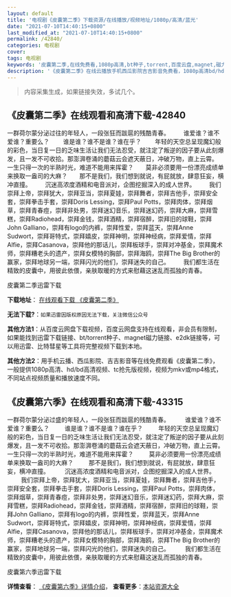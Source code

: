 ```yaml
---
layout: default
title: '电视剧《皮囊第二季》下载资源/在线播放/视频地址/1080p/高清/蓝光'
date: "2021-07-10T14:40:15+0800"
last_modified_at: "2021-07-10T14:40:15+0800"
permalink: /42840/
categories: 电视剧
cover:
tags: 电视剧
keywords: '皮囊第二季,在线免费看,1080p高清,bt种子,torrent,百度云盘,magnet,磁力链,迅雷下载资源'
description: '《皮囊第二季》在线云播放手机西瓜影院吉吉影音免费看，1080p高清bd/hd未删减完整版和tc抢先枪版，mkv/mp4格式，附带bt/torrent种子、magnet/磁力链、百度云盘、网盘资源迅雷下载链接'
---
```


>内容采集生成，如果链接失效，多试几个。


## 《皮囊第二季》在线观看和高清下载-42840

一群荷尔蒙分泌过往的年轻人，一段张狂而跋扈的残酷青春。&nbsp;　　谁爱谁？谁不爱谁？重要么？&nbsp;　　谁是谁？谁不是谁？谁在乎？&nbsp;　　年轻的天空总呈现魔幻般的彩色，当日复一日的乏味生活让我们无法忍受，就注定了叛逆的因子要从此刻爆发，且一发不可收拾。那澎湃卷涌的蘑菇云会遮天蔽日，冲破万物，直上云霄。&nbsp;　　一生只得一次的半熟时光，难道不能用来挥霍？　　莫非必须要用一份漂亮成绩单来换取一盎司的大麻？　　那不是我们，我们想到就说，有屁就放，肆意狂妄，横冲直撞。&nbsp;　　沉迷高浓度酒精和电音派对，企图挖掘深入的成人世界。&nbsp;　　我们崇拜上帝，崇拜犹大，崇拜亚当，崇拜夏娃，崇拜舞者，崇拜吉他手，崇拜安全套，崇拜拳击手套，崇拜Doris Lessing，崇拜Paul Potts，崇拜肉体，崇拜烟草，崇拜青春痘，崇拜非处男，崇拜迷幻音乐，崇拜迷幻药，崇拜大麻，崇拜雪糕，崇拜Radiohead，崇拜金钱，崇拜酒精，崇拜宿醉，崇拜旧的球鞋，崇拜John Galliano，崇拜有logo的内裤，崇拜性爱，崇拜蓝天，崇拜Anne Sudwort，崇拜哥特式，崇拜嬉皮，崇拜神明，崇拜神经病，崇拜爱情，崇拜Alfie，崇拜Casanova，崇拜他的那话儿，崇拜板球手，崇拜对冲基金，崇拜魔术师，崇拜糟老头的遗产，崇拜女模特的胸部，崇拜海鸥，崇拜The Big Brother的赢家，崇拜地球另一端，崇拜闪光的他们，崇拜迷失的自己。&nbsp;　　我们都生活在精致的皮囊中，用彼此依偎，亲肤取暖的方式来慰藉这迷乱而孤独的青春。&nbsp;


皮囊第二季迅雷下载

**下载地址**： [在线观看下载 《皮囊第二季》](https://www.993dy.com//vod-detail-id-9187.html) 


**无法下载?**：`如果迅雷因版权原因无法下载，关注微信公众号 `

**其他方法1**：从百度云网盘下载视频，百度云网盘支持在线观看，非会员有限制，如果能找到迅雷下载链接、bt/torrent种子、magnet磁力链接、e2dk链接等，可以用迅雷、比特彗星等工具将完整视频下载到本地。

**其他方法2**：用手机云播、西瓜影院、吉吉影音等在线免费观看《皮囊第二季》，一般提供1080p高清、hd/bd高清视频、tc抢先版视频，视频为mkv或mp4格式，不同站点视频质量和播放速度不同。


## 《皮囊第六季》在线观看和高清下载-43315

一群荷尔蒙分泌过盛的年轻人，一段张狂而跋扈的残酷青春。 　　 谁爱谁？谁不爱谁？重要么？ 　　 谁是谁？谁不是谁？谁在乎？ 　　 年轻的天空总呈现魔幻般的彩色，当日复一日的乏味生活让我们无法忍受，就注定了叛逆的因子要从此刻爆发，且一发不可收拾。那澎湃卷涌的蘑菇云会遮天蔽日，冲破万物，直上云霄。　 一生只得一次的半熟时光，难道不能用来挥霍？ 　　 莫非必须要用一份漂亮成绩单来换取一盎司的大麻？ 　　 那不是我们，我们想到就说，有屁就放，肆意狂妄，横冲直撞。 　　 沉迷高浓度酒精和电音派对，企图挖掘深入的成人世界。 　　 我们崇拜上帝，崇拜犹大，崇拜亚当，崇拜夏娃，崇拜舞者，崇拜吉他手，崇拜安全套，崇拜拳击手套，崇拜Doris Lessing，崇拜Paul Potts，崇拜肉体，崇拜烟草，崇拜青春痘，崇拜非处男，崇拜迷幻音乐，崇拜迷幻药，崇拜大麻，崇拜雪糕，崇拜Radiohead，崇拜金钱，崇拜酒精，崇拜宿醉，崇拜旧的球鞋，崇拜John Galliano，崇拜有logo的内裤，崇拜性爱，崇拜蓝天，崇拜Anne Sudwort，崇拜哥特式，崇拜嬉皮，崇拜神明，崇拜神经病，崇拜爱情，崇拜Alfie，崇拜Casanova，崇拜他的那话儿，崇拜板球手，崇拜对冲基金，崇拜魔术师，崇拜糟老头的遗产，崇拜女模特的胸部，崇拜海鸥，崇拜The Big Brother的赢家，崇拜地球另一端，崇拜闪光的他们，崇拜迷失的自己。 　　 我们都生活在精致的皮囊中，用彼此依偎，亲肤取暖的方式来慰藉这迷乱而孤独的青春。<br />


皮囊第六季迅雷下载

**详情查看**： [《皮囊第六季》详情介绍](/movie/43315/)， **查看更多**：[本站资源大全](/movie/t/all/)

